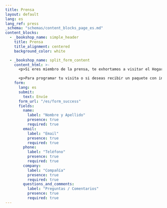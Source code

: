 ```yaml
---
title: Prensa
layout: default
lang: es
lang_ref: press
_schema: "schemas/content_blocks_page_es.md"
content_blocks:
  - _bookshop_name: simple_header
    title: Prensa
    title_alignment: centered
    background_color: white

  - _bookshop_name: split_form_content
    content_html: >-
      <p>Si eres miembro de la prensa, te exhortamos a visitar el Hogar para conocer nuestras facilidades, nuestra historia y nuestro equipo de trabajo.</p>

      <p>Para programar tu visita o si deseas recibir un paquete con información sobre el Hogar, completa y envía la solicitud que se encuentra a continuación.</p>
    form:
      lang: es
      submit:
        text: Envíe
      form_url: "/es/form_success"
      fields:
        name:
          label: "Nombre y Apellido"
          presence: true
          required: true
        email:
          label: "Email"
          presence: true
          required: true
        phone:
          label: "Teléfono"
          presence: true
          required: true
        company:
          label: "Compañía"
          presence: true
          required: true
        questions_and_comments:
          label: "Preguntas / Comentarios"
          presence: true
          required: true
---
```

